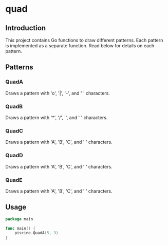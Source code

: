 # quad

## Introduction

This project contains Go functions to draw different patterns. Each pattern is implemented as a separate function. Read below for details on each pattern.

## Patterns

### QuadA

Draws a pattern with 'o', '|', '-', and ' ' characters.

### QuadB

Draws a pattern with '*', '/', '\', and ' ' characters.

### QuadC

Draws a pattern with 'A', 'B', 'C', and ' ' characters.

### QuadD

Draws a pattern with 'A', 'B', 'C', and ' ' characters.

### QuadE

Draws a pattern with 'A', 'B', 'C', and ' ' characters.

## Usage

```go
package main

func main() {
    piscine.QuadA(5, 3)
}
